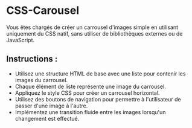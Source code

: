 # CSS-Carousel

Vous êtes chargés de créer un carrousel d'images simple en utilisant uniquement du CSS natif, sans utiliser de bibliothèques externes ou de JavaScript.

## Instructions :

- Utilisez une structure HTML de base avec une liste pour contenir les images du carrousel.
- Chaque élément de liste représente une image du carrousel.
- Appliquez le style CSS pour créer un carrousel horizontal.
- Utilisez des boutons de navigation pour permettre à l'utilisateur de passer d'une image à l'autre.
- Implémentez une transition fluide entre les images lorsqu'un changement est effectué.
